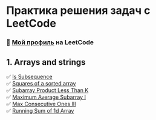 # Практика решения задач с LeetCode
### 🚀 [Мой профиль](https://leetcode.com/Dmitry-Zolotyh/) на LeetCode

## 1. Arrays and strings
✅ [Is Subsequence](https://github.com/zolotyh-dk/data-structures-and-algorithms/blob/f00b2c6d31083f46966936118b7666312254dab3/src/_1_arrays_and_strings/is_subsequense/description.md)  
✅ [Squares of a sorted array](https://github.com/zolotyh-dk/data-structures-and-algorithms/blob/f00b2c6d31083f46966936118b7666312254dab3/src/_1_arrays_and_strings/squares_of_a_sorted_array/description.md)  
✅ [Subarray Product Less Than K](https://github.com/zolotyh-dk/data-structures-and-algorithms/blob/38f49b6c80851b825b15aea686f09e884bfc7299/src/_1_arrays_and_strings/subarray_product_less_than_k/description.md)  
✅ [Maximum Average Subarray I](https://github.com/zolotyh-dk/data-structures-and-algorithms/blob/529d4fec342f8f9e118f12cef9abc6d5f40b9771/src/_1_arrays_and_strings/maximum_average_subarray_I/description.md)    
✅ [Max Consecutive Ones III](https://github.com/zolotyh-dk/data-structures-and-algorithms/blob/9066dbede66f60b8e27ac634e02df7a12cbce6de/src/_1_arrays_and_strings/max_consecutive_ones_III/description.md)  
✅ [Running Sum of 1d Array](https://github.com/zolotyh-dk/data-structures-and-algorithms/blob/9066dbede66f60b8e27ac634e02df7a12cbce6de/src/_1_arrays_and_strings/running_sum_of_1d_array/description.md)
